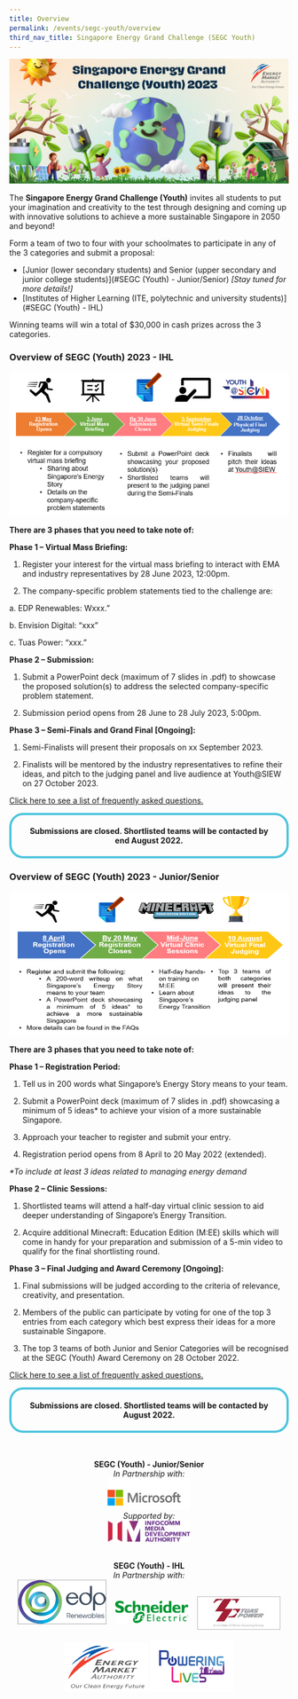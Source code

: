```yaml
---
title: Overview
permalink: /events/segc-youth/overview
third_nav_title: Singapore Energy Grand Challenge (SEGC Youth)
---
```

![Singapore Energy Grand Challenge (Youth) 2022](/images/events/segc/SEGC%20Banner%20V3.png)
<p style="text-align: center; font-weight: bold;">
</p>

 
The **Singapore Energy Grand Challenge (Youth)** invites all students to put your imagination and creativity to the test through designing and coming up  with innovative solutions to achieve a more sustainable Singapore in 2050 and beyond!

Form a team of two to four with your schoolmates to participate in any of the 3 categories and submit a proposal:

* [Junior (lower secondary students) and Senior (upper secondary and junior college students)](#SEGC (Youth) - Junior/Senior) _[Stay tuned for more details!]_
* [Institutes of Higher Learning (ITE, polytechnic and university students)](#SEGC (Youth) - IHL)

Winning teams will win a total of $30,000 in cash prizes across the 3 categories.

<a id="SEGC (Youth) - IHL" href=""></a>
### Overview of SEGC (Youth) 2023 - IHL

<img alt="Overview for SEGC (Youth) 2022 IHL" style="width: 505px; height: 260px; max-width: 505px;" src="/images/events/segc/SEGC 2022 IHL Overview.PNG" />  


**There are 3 phases that you need to take note of:**  

**Phase 1 – Virtual Mass Briefing:**  

1. Register your interest for the virtual mass briefing to interact with EMA and industry representatives by 28 June 2023, 12:00pm.

2. The company-specific problem statements tied to the challenge are:

a. EDP Renewables: Wxxx.”

b. Envision Digital: “xxx”

c. Tuas Power: “xxx.”

**Phase 2 – Submission:**  

1. Submit a PowerPoint deck (maximum of 7 slides in .pdf) to showcase the proposed solution(s) to address the selected company-specific problem statement. 

2. Submission period opens from 28 June to 28 July 2023, 5:00pm.

**Phase 3 – Semi-Finals and Grand Final [Ongoing]:**  

1. Semi-Finalists will present their proposals on xx September 2023.

2. Finalists will be mentored by the industry representatives to refine their ideas, and pitch to the judging panel and live audience at Youth@SIEW on 27 October 2023.

<a href="/files/events/segc-youth/overview/Singapore Energy Grand Challenge (Youth) IHL 2022 FAQs.pdf" target="_blank">Click here to see a list of frequently asked questions.</a>

<div style="margin:auto; border: 4px solid; border-radius: 25px; padding: 20px 20px; border-color:#4EC4DD ">    
    <div style="text-align:center;">        
        <strong>
            Submissions are closed. Shortlisted teams will be contacted by end August 2022.
        </strong>
        <br>
    </div>
</div> 


<a id="SEGC (Youth) - Junior/Senior" href=""></a>
### Overview of SEGC (Youth) 2023 - Junior/Senior

<img alt="Overview, 8 April Registration Opens, by 20 May Submission, Mid June Virtual Clinic Sessions, End Oct Award Ceremony" style="width: 505px; height: 260px; max-width: 505px;" src="/images/events/segc/SEGC%202022%20JR_SR%20Overview_v4.PNG" />  


**There are 3 phases that you need to take note of:**  

**Phase 1 – Registration Period:**  

1. Tell us in 200 words what Singapore’s Energy Story means to your team.

2. Submit a PowerPoint deck (maximum of 7 slides in .pdf) showcasing a minimum of 5 ideas* to achieve your vision of a more sustainable Singapore.

3. Approach your teacher to register and submit your entry.

4. Registration period opens from 8 April to 20 May 2022 (extended).

_*To include at least 3 ideas related to managing energy demand_

**Phase 2 – Clinic Sessions:**  

1. Shortlisted teams will attend a half-day virtual clinic session to aid deeper understanding of Singapore’s Energy Transition.

2. Acquire additional Minecraft: Education Edition (M:EE) skills which will come in handy for your preparation and submission of a 5-min video to qualify for the final shortlisting round.

**Phase 3 – Final Judging and Award Ceremony [Ongoing]:**  

1. Final submissions will be judged according to the criteria of relevance, creativity, and presentation. 

2. Members of the public can participate by voting for one of the top 3 entries from each category which best express their ideas for a more sustainable Singapore. 

3. The top 3 teams of both Junior and Senior Categories will be recognised at the SEGC (Youth) Award Ceremony on 28 October 2022.

<a href="/files/events/segc-youth/overview/Singapore%20Energy%20Grand%20Challenge%20(Junior%20and%20Senior)%202022%20FAQsv4.pdf" target="_blank">Click here to see a list of frequently asked questions.</a>

<div style="margin:auto; border: 4px solid; border-radius: 25px; padding: 20px 20px; border-color:#4EC4DD ">    
    <div style="text-align:center;">        
        <strong>
            Submissions are closed. Shortlisted teams will be contacted by August 2022.
        </strong>
        <br>
    </div>
</div>   


<br/>
<p style="text-align: center;">
    <br/>
    <span style="font-weight: bold;">SEGC (Youth) - Junior/Senior</span>
    <br/>
    <span style="font-style: italic; text-align: center;">In Partnership with:</span>
    <br/>
    <img alt="Microsoft" style="width: 150px; height: 56px; max-width: 150px; display: inline-block;" src="/images/events/segc/microsoft-logo-png-transparent%20.png" />
    <br/>
    <span style="font-style: italic; text-align: center;">Supported by:</span>
    <br/>
    <img alt="Infocomm Media Development Authority" style="width: 150px; height: 39px; max-width: 150px; display: inline-block;" src="/images/events/segc/IMDA_Logo.jpg" />
    <br/>
<p style="text-align: center;">
    <br/>
    <span style="font-weight: bold;">SEGC (Youth) - IHL</span>
    <br/>
    <span style="font-style: italic; text-align: center;">In Partnership with:</span>
    <br/>
<img alt="EDP Renewables" style="padding-bottom: 10px; width: 160px; height: 80px; max-width: 160px; display: inline-block;" src="/images/common/partner-logos/EDP%20Renewables%20Logo.PNG" />
<img alt="Envision Digital" style="margin: 12px; width: 132px;height: 40px; max-width: 132px; display: inline-block;" src="/images/common/partner-logos/schneider_logo.jpg" />
<img alt="Tuas Power" style="width: 150px;height: 60px; max-width: 150px; display: inline-block;" src="/images/common/partner-logos/tuas_power.jpg" />
    <br/>
    <br/>
    <img alt="Energy Market Authority" style="width: 150px; height: 88px; max-width: 150px; display: inline-block;" src="images/common/EMA-Logo-2023.jpg" />
    <img alt="Powering Lives" style="width: 150px; height: 92px; max-width: 150px; display: inline-block;" src="images/common/ema-pl-logo.png" />


